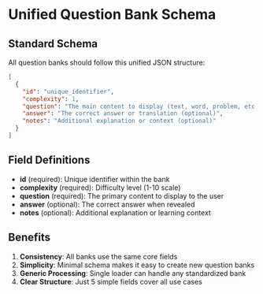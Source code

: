 # Unified Question Bank Schema

## Standard Schema
All question banks should follow this unified JSON structure:

```json
[
  {
    "id": "unique_identifier",
    "complexity": 1,
    "question": "The main content to display (text, word, problem, etc.)",
    "answer": "The correct answer or translation (optional)",
    "notes": "Additional explanation or context (optional)"
  }
]
```

## Field Definitions

- **id** (required): Unique identifier within the bank
- **complexity** (required): Difficulty level (1-10 scale)
- **question** (required): The primary content to display to the user
- **answer** (optional): The correct answer when revealed
- **notes** (optional): Additional explanation or learning context

## Benefits

1. **Consistency**: All banks use the same core fields
2. **Simplicity**: Minimal schema makes it easy to create new question banks
3. **Generic Processing**: Single loader can handle any standardized bank
4. **Clear Structure**: Just 5 simple fields cover all use cases
